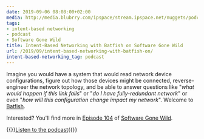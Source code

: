 ```yaml
---
date: 2019-09-06 08:08:00+02:00
media: http://media.blubrry.com/ipspace/stream.ipspace.net/nuggets/podcast/Show_104-Batfish.mp3
tags:
- intent-based networking
- podcast
- Software Gone Wild
title: Intent-Based Networking with Batfish on Software Gone Wild
url: /2019/09/intent-based-networking-with-batfish-on/
intent-based-networking_tag: podcast
---
```

Imagine you would have a system that would read network device configurations, figure out how those devices might be connected, reverse-engineer the network topology, and be able to answer questions like "*what would happen if this link fails*" or "*do I have fully-redundant network*" or even "*how will this configuration change impact my network*". Welcome to [Batfish](https://www.batfish.org/).

Interested? You'll find more in [Episode 104](http://media.blubrry.com/ipspace/stream.ipspace.net/nuggets/podcast/Show_104-Batfish.mp3) of [Software Gone Wild](https://www.ipspace.net/Podcast/Software_Gone_Wild/).

{{<jump>}}[Listen to the podcast](http://media.blubrry.com/ipspace/stream.ipspace.net/nuggets/podcast/Show_104-Batfish.mp3){{</jump>}}

